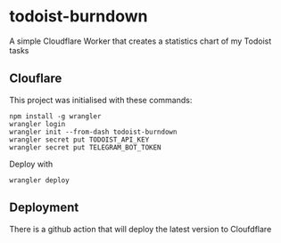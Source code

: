 # todoist-burndown

A simple Cloudflare Worker that creates a statistics chart of my Todoist tasks


## Clouflare

This project was initialised with these commands:

```shell
npm install -g wrangler
wrangler login
wrangler init --from-dash todoist-burndown
wrangler secret put TODOIST_API_KEY
wrangler secret put TELEGRAM_BOT_TOKEN
```

Deploy with
```shell
wrangler deploy
```

## Deployment

There is a github action that will deploy the latest version to Cloufdflare